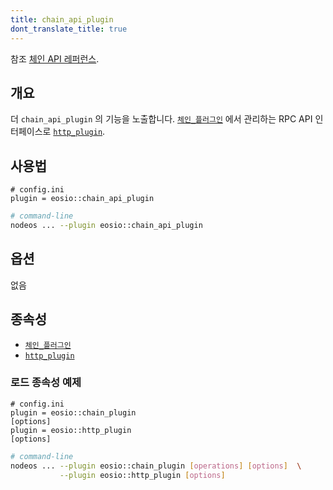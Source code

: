 ```yaml
---
title: chain_api_plugin
dont_translate_title: true
---
```


참조 [체인 API 레퍼런스](https://docs.eosnetwork.com/apis/leap/latest/chain.api/).

## 개요

더 `chain_api_plugin` 의 기능을 노출합니다. [`체인_플러그인`](./chain-plugin.md) 에서 관리하는 RPC API 인터페이스로 [`http_plugin`](./http-plugin/index.md).

## 사용법

```console
# config.ini
plugin = eosio::chain_api_plugin
```
```sh
# command-line
nodeos ... --plugin eosio::chain_api_plugin
```

## 옵션

없음

## 종속성

* [`체인_플러그인`](./chain-plugin.md)
* [`http_plugin`](./http-plugin.md)

### 로드 종속성 예제

```console
# config.ini
plugin = eosio::chain_plugin
[options]
plugin = eosio::http_plugin
[options]
```
```sh
# command-line
nodeos ... --plugin eosio::chain_plugin [operations] [options]  \
           --plugin eosio::http_plugin [options]
```
